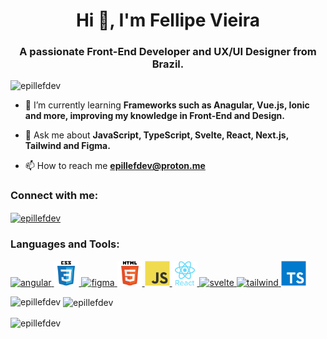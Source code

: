 <h1 align="center">Hi 👋, I'm Fellipe Vieira</h1>
<h3 align="center">A passionate Front-End Developer and UX/UI Designer from Brazil.</h3>

<p align="left"> <img src="https://komarev.com/ghpvc/?username=epillefdev&label=Profile%20views&color=000000&style=flat" alt="epillefdev" /> </p>

- 🌱 I’m currently learning **Frameworks such as Anagular, Vue.js, Ionic and more, improving my knowledge in Front-End and Design.**

- 💬 Ask me about **JavaScript, TypeScript, Svelte, React, Next.js, Tailwind and Figma.**

- 📫 How to reach me **epillefdev@proton.me**

<h3 align="left">Connect with me:</h3>
<p align="left">
<a href="https://linkedin.com/in/epillefdev" target="blank"><img align="center" src="https://raw.githubusercontent.com/rahuldkjain/github-profile-readme-generator/master/src/images/icons/Social/linked-in-alt.svg" alt="epillefdev" height="30" width="40" /></a>
</p>

<h3 align="left">Languages and Tools:</h3>
<p align="left"> <a href="https://angular.io" target="_blank" rel="noreferrer"> <img src="https://angular.io/assets/images/logos/angular/angular.svg" alt="angular" width="40" height="40"/> </a> <a href="https://www.w3schools.com/css/" target="_blank" rel="noreferrer"> <img src="https://raw.githubusercontent.com/devicons/devicon/master/icons/css3/css3-original-wordmark.svg" alt="css3" width="40" height="40"/> </a> <a href="https://www.figma.com/" target="_blank" rel="noreferrer"> <img src="https://www.vectorlogo.zone/logos/figma/figma-icon.svg" alt="figma" width="40" height="40"/> </a> <a href="https://www.w3.org/html/" target="_blank" rel="noreferrer"> <img src="https://raw.githubusercontent.com/devicons/devicon/master/icons/html5/html5-original-wordmark.svg" alt="html5" width="40" height="40"/> </a> <a href="https://developer.mozilla.org/en-US/docs/Web/JavaScript" target="_blank" rel="noreferrer"> <img src="https://raw.githubusercontent.com/devicons/devicon/master/icons/javascript/javascript-original.svg" alt="javascript" width="40" height="40"/> </a> <a href="https://reactjs.org/" target="_blank" rel="noreferrer"> <img src="https://raw.githubusercontent.com/devicons/devicon/master/icons/react/react-original-wordmark.svg" alt="react" width="40" height="40"/> </a> <a href="https://svelte.dev" target="_blank" rel="noreferrer"> <img src="https://upload.wikimedia.org/wikipedia/commons/1/1b/Svelte_Logo.svg" alt="svelte" width="40" height="40"/> </a> <a href="https://tailwindcss.com/" target="_blank" rel="noreferrer"> <img src="https://www.vectorlogo.zone/logos/tailwindcss/tailwindcss-icon.svg" alt="tailwind" width="40" height="40"/> </a> <a href="https://www.typescriptlang.org/" target="_blank" rel="noreferrer"> <img src="https://raw.githubusercontent.com/devicons/devicon/master/icons/typescript/typescript-original.svg" alt="typescript" width="40" height="40"/> </a> </p>

<p><img align="left" src="https://github-readme-stats.vercel.app/api/top-langs?username=epillefdev&show_icons=true&theme=dracula&locale=en&layout=compact" alt="epillefdev" /></p>

<p>&nbsp;<img align="center" src="https://github-readme-stats.vercel.app/api?username=epillefdev&show_icons=true&theme=dracula&locale=en" alt="epillefdev" /></p>

<p><img align="center" src="https://github-readme-streak-stats.herokuapp.com/?user=epillefdev&" alt="epillefdev" /></p>
